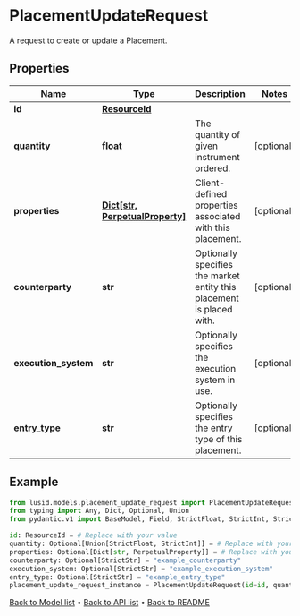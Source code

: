 # PlacementUpdateRequest

A request to create or update a Placement.
## Properties
Name | Type | Description | Notes
------------ | ------------- | ------------- | -------------
**id** | [**ResourceId**](ResourceId.md) |  | 
**quantity** | **float** | The quantity of given instrument ordered. | [optional] 
**properties** | [**Dict[str, PerpetualProperty]**](PerpetualProperty.md) | Client-defined properties associated with this placement. | [optional] 
**counterparty** | **str** | Optionally specifies the market entity this placement is placed with. | [optional] 
**execution_system** | **str** | Optionally specifies the execution system in use. | [optional] 
**entry_type** | **str** | Optionally specifies the entry type of this placement. | [optional] 
## Example

```python
from lusid.models.placement_update_request import PlacementUpdateRequest
from typing import Any, Dict, Optional, Union
from pydantic.v1 import BaseModel, Field, StrictFloat, StrictInt, StrictStr, constr

id: ResourceId = # Replace with your value
quantity: Optional[Union[StrictFloat, StrictInt]] = # Replace with your value
properties: Optional[Dict[str, PerpetualProperty]] = # Replace with your value
counterparty: Optional[StrictStr] = "example_counterparty"
execution_system: Optional[StrictStr] = "example_execution_system"
entry_type: Optional[StrictStr] = "example_entry_type"
placement_update_request_instance = PlacementUpdateRequest(id=id, quantity=quantity, properties=properties, counterparty=counterparty, execution_system=execution_system, entry_type=entry_type)

```

[Back to Model list](../README.md#documentation-for-models) &#8226; [Back to API list](../README.md#documentation-for-api-endpoints) &#8226; [Back to README](../README.md)

